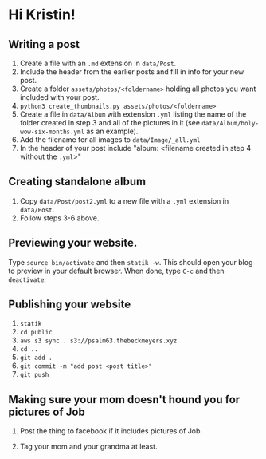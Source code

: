 # Hi Kristin!
## Writing a post
1. Create a file with an `.md` extension in `data/Post`.
2. Include the header from the earlier posts and fill in info for your new post.
3. Create a folder `assets/photos/<foldername>` holding all photos you want
   included with your post.
4. `python3 create_thumbnails.py assets/photos/<foldername>`
5. Create a file in `data/Album` with extension `.yml` listing the name of
   the folder created in step 3 and all of the pictures in it (see
   `data/Album/holy-wow-six-months.yml` as an example).
6. Add the filename for all images to `data/Image/_all.yml`
7. In the header of your post include
   "album: <filename created in step 4 without the `.yml`>"
   
## Creating standalone album
1. Copy `data/Post/post2.yml` to a new file with a `.yml` extension in
   `data/Post`.
2. Follow steps 3-6 above.

## Previewing your website.

Type `source bin/activate` and then `statik -w`. This should open your
blog to preview in your default browser. When done, type `C-c` and then
`deactivate`.

## Publishing your website

1. `statik`
2. `cd public`
3. `aws s3 sync . s3://psalm63.thebeckmeyers.xyz`
4. `cd ..`
5. `git add .`
6. `git commit -m "add post <post title>"`
7. `git push`

## Making sure your mom doesn't hound you for pictures of Job

1. Post the thing to facebook if it includes pictures of Job.

2. Tag your mom and your grandma at least.
